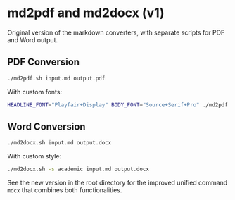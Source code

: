 # md2pdf and md2docx (v1)

Original version of the markdown converters, with separate scripts for PDF and Word output.

## PDF Conversion

```bash
./md2pdf.sh input.md output.pdf
```

With custom fonts:
```bash
HEADLINE_FONT="Playfair+Display" BODY_FONT="Source+Serif+Pro" ./md2pdf.sh input.md output.pdf
```

## Word Conversion

```bash
./md2docx.sh input.md output.docx
```

With custom style:
```bash
./md2docx.sh -s academic input.md output.docx
```

See the new version in the root directory for the improved unified command `mdcx` that combines both functionalities.

